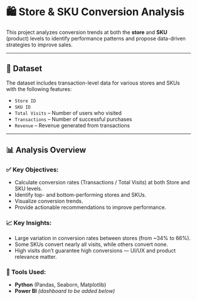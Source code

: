 # 🛍️ Store & SKU Conversion Analysis

This project analyzes conversion trends at both the **store** and **SKU** (product) levels to identify performance patterns and propose data-driven strategies to improve sales.

---

## 📁 Dataset

The dataset includes transaction-level data for various stores and SKUs with the following features:

- `Store ID`
- `SKU ID`
- `Total Visits` – Number of users who visited
- `Transactions` – Number of successful purchases
- `Revenue` – Revenue generated from transactions

---

## 📊 Analysis Overview

### ✅ Key Objectives:

- Calculate conversion rates (Transactions / Total Visits) at both Store and SKU levels.
- Identify top- and bottom-performing stores and SKUs.
- Visualize conversion trends.
- Provide actionable recommendations to improve performance.

### 📈 Key Insights:

- Large variation in conversion rates between stores (from ~34% to 66%).
- Some SKUs convert nearly all visits, while others convert none.
- High visits don’t guarantee high conversions — UI/UX and product relevance matter.
  
### 🔧 Tools Used:

- **Python** (Pandas, Seaborn, Matplotlib)
- **Power BI** *(dashboard to be added below)*


